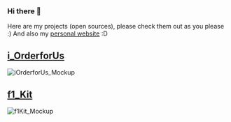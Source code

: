 ### Hi there 👋
Here are my projects (open sources), please check them out as you please :)
And also my <a href="https://genechandev.com/">personal website</a> :D

## <a href="https://github.com/Gin6x/i_OrderforUs">i_OrderforUs</a>
![iOrderforUs_Mockup](https://github.com/Gin6x/Gin6x/assets/74748351/b3fbe190-39d0-4613-b842-65b48cf0abe5)
## <a href="https://github.com/Gin6x/f1_Kit">f1_Kit</a>
![f1Kit_Mockup](https://github.com/Gin6x/Gin6x/assets/74748351/90676f20-4596-4043-b305-a27b7a55f536)


<!--
**Gin6x/Gin6x** is a ✨ _special_ ✨ repository because its `README.md` (this file) appears on your GitHub profile.

Here are some ideas to get you started:

- 🔭 I’m currently working on ...
- 🌱 I’m currently learning ...
- 👯 I’m looking to collaborate on ...
- 🤔 I’m looking for help with ...
- 💬 Ask me about ...
- 📫 How to reach me: ...
- 😄 Pronouns: ...
- ⚡ Fun fact: ...
-->
